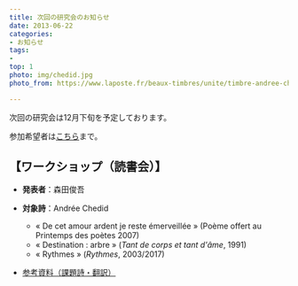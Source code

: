 ```yaml
---
title: 次回の研究会のお知らせ
date: 2013-06-22
categories:
- お知らせ
tags: 
- 
top: 1
photo: img/chedid.jpg
photo_from: https://www.laposte.fr/beaux-timbres/unite/timbre-andree-chedid-international/p/1120007

---
```


次回の研究会は12月下旬を予定しております。

参加希望者は[こちら](/contact/)まで。

## 【ワークショップ（読書会）】

- **発表者**：森田俊吾

- **対象詩**：Andrée Chedid
    - « De cet amour ardent je reste émerveillée » (Poème offert au Printemps des poètes 2007)
    - « Destination : arbre » (*Tant de corps et tant d'âme*, 1991)
    - « Rythmes » (*Rythmes*, 2003/2017)

- [参考資料（課題詩・翻訳）](https://groups.google.com/g/poesiecontemporaine/c/o7qbWbSJDPw/m/qpsJmAlbAgAJ)
